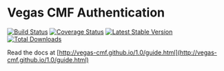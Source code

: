 Vegas CMF Authentication
======================

[![Build Status](https://travis-ci.org/vegas-cmf/auth.png?branch=master)](https://travis-ci.org/vegas-cmf/auth)
[![Coverage Status](https://coveralls.io/repos/vegas-cmf/auth/badge.png?branch=master)](https://coveralls.io/r/vegas-cmf/auth?branch=master)
[![Latest Stable Version](https://img.shields.io/packagist/v/vegas-cmf/auth.svg)](https://packagist.org/packages/vegas-cmf/auth)
[![Total Downloads](https://img.shields.io/packagist/dt/vegas-cmf/auth.svg)](https://packagist.org/packages/vegas-cmf/auth)

Read the docs at [http://vegas-cmf.github.io/1.0/guide.html](http://vegas-cmf.github.io/1.0/guide.html)